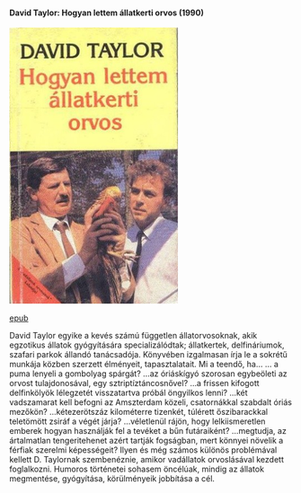 #### <a name="id_473">David Taylor: Hogyan lettem állatkerti orvos (1990)</a>
<img src="https://github.com/BercziSandor/calibre_lib/raw/main/David%20Taylor/Hogyan%20lettem%20allatkerti%20orvos%20%28473%29/cover.jpg" alt="cover" width="300"/>

[epub](https://github.com/BercziSandor/calibre_lib/raw/main/David%20Taylor/Hogyan%20lettem%20allatkerti%20orvos%20%28473%29/Hogyan%20lettem%20allatkerti%20orvos%20-%20David%20Taylor.epub)
<div>
<p>David ​Taylor egyike a kevés számú független állatorvosoknak, akik egzotikus állatok gyógyítására specializálódtak; állatkertek, delfináriumok, szafari parkok állandó tanácsadója. Könyvében izgalmasan írja le a sokrétű munkája közben szerzett élményeit, tapasztalatait. Mi a teendő, ha… … a puma lenyeli a gombolyag spárgát? …az óriáskígyó szorosan egybeöleti az orvost tulajdonosával, egy sztriptíztáncosnővel? …a frissen kifogott delfinkölyök lélegzetét visszatartva próbál öngyilkos lenni? …két vadszamarat kell befogni az Amszterdam közeli, csatornákkal szabdalt óriás mezőkön? …kétezerötszáz kilométerre tizenkét, túlérett őszibarackkal teletömött zsiráf a végét járja? …véletlenül rájön, hogy lelkiismeretlen emberek hogyan használják fel a tevéket a bűn futáraiként? …megtudja, az ártalmatlan tengeritehenet azért tartják fogságban, mert könnyei növelik a férfiak szerelmi képességeit? Ilyen és még számos különös problémával kellett D. Taylornak szembenéznie, amikor vadállatok orvoslásával kezdett foglalkozni. Humoros történetei sohasem öncélúak, mindig az állatok megmentése, gyógyítása, körülményeik jobbítása a cél.</p></div>

